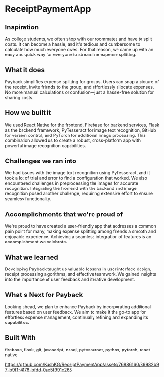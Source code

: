 # ReceiptPaymentApp


## Inspiration
As college students, we often shop with our roommates and have to split costs. It can become a hassle, and it's tedious and cumbersome to calculate how much everyone owes. For that reason, we came up with an easy and quick way for everyone to streamline expense splitting.

## What it does
Payback simplifies expense splitting for groups. Users can snap a picture of the receipt, invite friends to the group, and effortlessly allocate expenses. No more manual calculations or confusion—just a hassle-free solution for sharing costs.

## How we built it
We used React Native for the frontend, Firebase for backend services, Flask as the backend framework, PyTesseract for image text recognition, GitHub for version control, and PyTorch for additional image processing. This combination allowed us to create a robust, cross-platform app with powerful image recognition capabilities.

## Challenges we ran into
We had issues with the image text recognition using PyTesseract, and it took a lot of trial and error to find a configuration that worked. We also encountered challenges in preprocessing the images for accurate recognition. Integrating the frontend with the backend and image recognition posed another challenge, requiring extensive effort to ensure seamless functionality.

## Accomplishments that we're proud of
We're proud to have created a user-friendly app that addresses a common pain point for many, making expense splitting among friends a smooth and enjoyable experience. Achieving a seamless integration of features is an accomplishment we celebrate.

## What we learned
Developing Payback taught us valuable lessons in user interface design, receipt processing algorithms, and effective teamwork. We gained insights into the importance of user feedback and iterative development.

## What's Next for Payback
Looking ahead, we plan to enhance Payback by incorporating additional features based on user feedback. We aim to make it the go-to app for effortless expense management, continually refining and expanding its capabilities.

## Built With
firebase, flask, git, javascript, nosql, pytesseract, python, pytorch, react-native


https://github.com/KushKG/ReceiptPaymentApp/assets/76886160/89982b97-b9f1-4178-bfdd-0ae5f991c263

